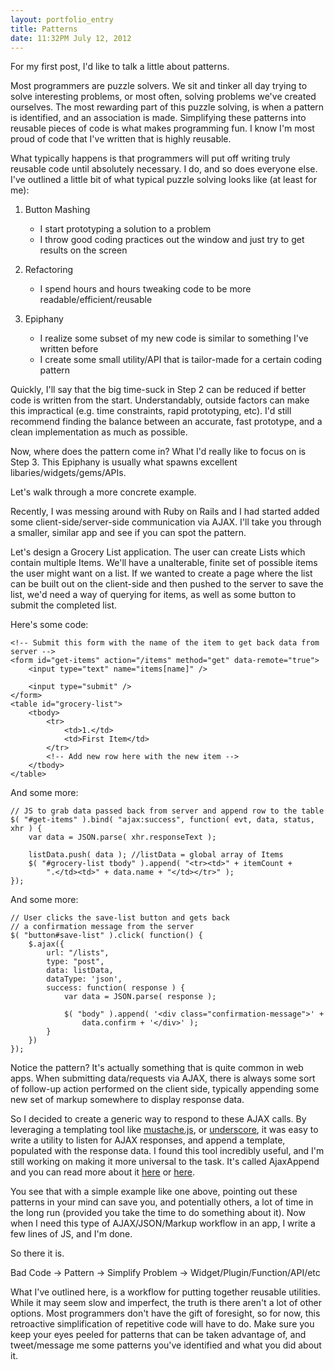 ```yaml
---
layout: portfolio_entry
title: Patterns
date: 11:32PM July 12, 2012
---
```


For my first post, I'd like to talk a little about patterns.

Most programmers are puzzle solvers. We sit and tinker all day trying to solve interesting
problems, or most often, solving problems we've created ourselves. The most rewarding part of this puzzle solving,
is when a pattern is identified, and an association is made. Simplifying these patterns into reusable pieces of code
is what makes programming fun. I know I'm most proud of code that I've written that is highly reusable. 

What typically happens is that programmers will put off writing truly reusable code until absolutely necessary. I do,
and so does everyone else. I've outlined a little bit of what typical puzzle solving looks like (at least for me):

1. Button Mashing
    - I start prototyping a solution to a problem
    - I throw good coding practices out the window and just try to get results on the screen
2. Refactoring

    - I spend hours and hours tweaking code to be more readable/efficient/reusable
3. Epiphany
    - I realize some subset of my new code is similar to something I've written before
    - I create some small utility/API that is tailor-made for a certain coding pattern

Quickly, I'll say that the big time-suck in Step 2 can be reduced if better code is written from the start.
Understandably, outside factors can make this impractical (e.g. time constraints, rapid prototyping, etc).
I'd still recommend finding the balance between an accurate, fast prototype, and a clean implementation as much as possible.

Now, where does the pattern come in? What I'd really like to focus on is Step 3. This Epiphany is usually what spawns excellent
libaries/widgets/gems/APIs. 

Let's walk through a more concrete example.

Recently, I was messing around with Ruby on Rails and I had started added some client-side/server-side communication
via AJAX. I'll take you through a smaller, similar app and see if you can spot the pattern.

Let's design a Grocery List application. The user can create Lists which contain multiple Items.
We'll have a unalterable, finite set of possible items the user might want on a list.
If we wanted to create a page where the list can be built out on the client-side and then pushed to the server to save the list,
we'd need a way of querying for items, as well as some button to submit the completed list.

Here's some code:

    <!-- Submit this form with the name of the item to get back data from server -->
    <form id="get-items" action="/items" method="get" data-remote="true">
        <input type="text" name="items[name]" />
        
        <input type="submit" />
    </form>
    <table id="grocery-list">
        <tbody>
            <tr>
                <td>1.</td>
                <td>First Item</td>
            </tr>
            <!-- Add new row here with the new item -->
        </tbody>
    </table>

And some more:

    // JS to grab data passed back from server and append row to the table
    $( "#get-items" ).bind( "ajax:success", function( evt, data, status, xhr ) {
        var data = JSON.parse( xhr.responseText );

        listData.push( data ); //listData = global array of Items
        $( "#grocery-list tbody" ).append( "<tr><td>" + itemCount +
            ".</td><td>" + data.name + "</td></tr>" );
    });
    
And some more:
    
    // User clicks the save-list button and gets back
    // a confirmation message from the server
    $( "button#save-list" ).click( function() {
        $.ajax({
            url: "/lists",
            type: "post",
            data: listData,
            dataType: 'json',
            success: function( response ) {
                var data = JSON.parse( response );
                
                $( "body" ).append( '<div class="confirmation-message">' +
                    data.confirm + '</div>' );
            }
        })
    });

Notice the pattern? It's actually something that is quite common in web apps. When submitting data/requests via AJAX,
there is always some sort of follow-up action performed on the client side, typically appending some new set of markup
somewhere to display response data.

So I decided to create a generic way to respond to these AJAX calls. By leveraging a templating tool like
[mustache.js](http://mustache.github.com/), or 
[underscore](http://underscorejs.org/#template), it was easy to write a utility to listen
for AJAX responses, and append a template, populated with the response data.
I found this tool incredibly useful, and I'm still working on making it
more universal to the task. It's called AjaxAppend and you can read more about it [here](/work) or
[here](http://tybenz.github.com/ajaxAppend).

You see that with a simple example like one above, pointing out these patterns in your mind can save you, and potentially others,
a lot of time in the long run (provided you take the time to do something about it).
Now when I need this type of AJAX/JSON/Markup workflow in an app, I write a few lines of JS, and I'm done.

So there it is.

Bad Code -> Pattern -> Simplify Problem -> Widget/Plugin/Function/API/etc

What I've outlined here, is a workflow for putting together reusable utilities. While it may seem slow and imperfect,
the truth is there aren't a lot of other options. Most programmers don't have the gift of foresight, so for now, this retroactive
simplification of repetitive code will have to do. Make sure you keep your eyes peeled for patterns that can be taken advantage of,
and tweet/message me some patterns you've identified and what you did about it.

